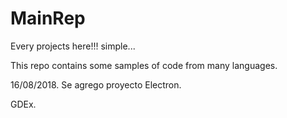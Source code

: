 # MainRep
Every projects here!!! simple...

This repo contains some samples of code from many languages.

16/08/2018. Se agrego proyecto Electron.

GDEx.
